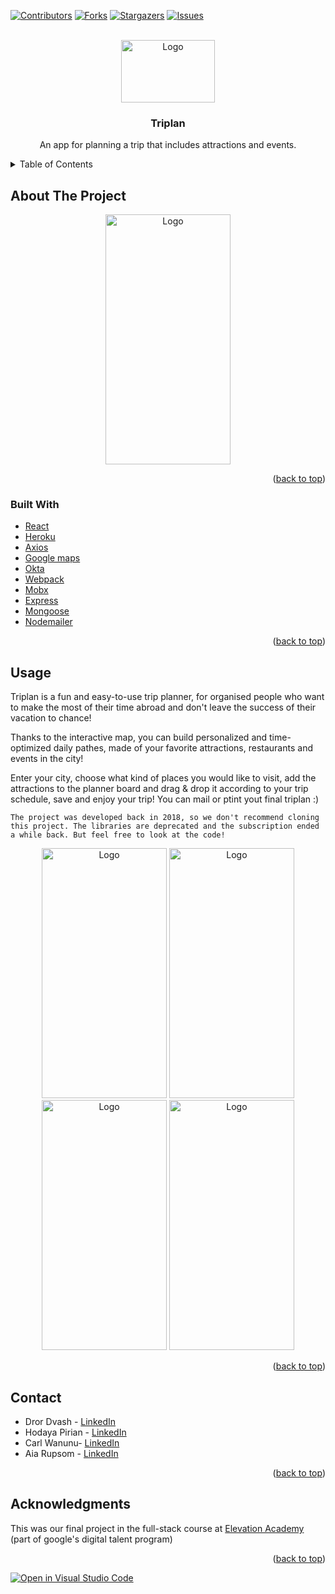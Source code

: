 <div id="top"></div>

[![Contributors][contributors-shield]][contributors-url]
[![Forks][forks-shield]][forks-url]
[![Stargazers][stars-shield]][stars-url]
[![Issues][issues-shield]][issues-url]

<!-- PROJECT LOGO -->
<br />
<div align="center">
  <a href="https://github.com/AiaRup/triplan">
    <img src="https://user-images.githubusercontent.com/35365209/139663814-ccbd6d2c-de8c-4497-9af0-917caf60e5ba.png" alt="Logo" width="150" height="100">
  </a>

<h3 align="center">Triplan</h3>

  <p align="center">
    An app for planning a trip that includes attractions and events.
  <br />
</div>

<!-- TABLE OF CONTENTS -->
<details>
  <summary>Table of Contents</summary>
  <ol>
    <li>
      <a href="#about-the-project">About The Project</a>
      <ul>
        <li><a href="#built-with">Built With</a></li>
      </ul>
    </li>
    <li><a href="#usage">Screenshots</a></li>
    <li><a href="#contact">Contact</a></li>
    <li><a href="#acknowledgments">Acknowledgments</a></li>
  </ol>
</details>

<!-- ABOUT THE PROJECT -->

## About The Project

<div align="center">
    <img src="https://user-images.githubusercontent.com/35365209/139663802-c0c686b1-5052-4b62-9132-01dc817a9415.png" alt="Logo" width="200" height="400">
</div>
<p align="right">(<a href="#top">back to top</a>)</p>

### Built With

- [React](https://reactjs.org/)
- [Heroku](https://heroku.com/)
- [Axios](https://www.npmjs.com/package/axios)
- [Google maps](https://www.npmjs.com/package/react-google-maps)
- [Okta](https://developer.okta.com/docs/reference/api/authn/)
- [Webpack](https://webpack.js.org/)
- [Mobx](https://mobx.js.org/README.html)
- [Express](https://expressjs.com/)
- [Mongoose](https://mongoosejs.com/)
- [Nodemailer](https://nodemailer.com/about/)

<p align="right">(<a href="#top">back to top</a>)</p>

<!-- USAGE EXAMPLES -->

## Usage

Triplan is a fun and easy-to-use trip planner, for organised people who want to make the most of their time abroad and don't leave the success of their vacation to chance!

Thanks to the interactive map, you can build personalized and time-optimized daily pathes, made of your favorite attractions, restaurants and events in the city!

Enter your city, choose what kind of places you would like to visit, add the attractions to the planner board and drag & drop it according to your trip schedule, save and enjoy your trip!
You can mail or ptint yout final triplan :)

```
The project was developed back in 2018, so we don't recommend cloning this project. The libraries are deprecated and the subscription ended a while back. But feel free to look at the code!
```

<div align="center">
    <img src="https://user-images.githubusercontent.com/35365209/139663796-5d91dad5-c7e2-4a1b-af19-990fadddd2d4.png" alt="Logo" width="200" height="400">
    <img src="https://user-images.githubusercontent.com/35365209/139663807-62387e24-bf92-432f-ac71-a518c57397b8.png" alt="Logo" width="200" height="400">
    <img src="https://user-images.githubusercontent.com/35365209/139663812-cd3bf563-4e8f-4228-8382-46846508e70c.png" alt="Logo" width="200" height="400">
    <img src="https://user-images.githubusercontent.com/35365209/139663810-a1ef75de-a935-4ca1-bae8-cf0a912b2360.png" alt="Logo" width="200" height="400">
</div>

<p align="right">(<a href="#top">back to top</a>)</p>

<!-- CONTACT -->

## Contact

- Dror Dvash - [LinkedIn](https://www.linkedin.com/in/dror-dvash/)
- Hodaya Pirian - [LinkedIn](https://www.linkedin.com/in/hodaya-p/)
- Carl Wanunu- [LinkedIn](https://www.linkedin.com/in/carlwanunu/)
- Aia Rupsom - [LinkedIn](https://www.linkedin.com/in/aia-rupsom)

<p align="right">(<a href="#top">back to top</a>)</p>

<!-- ACKNOWLEDGMENTS -->

## Acknowledgments

This was our final project in the full-stack course at [Elevation Academy](https://elevation.ac/) (part of google's digital talent program)

<p align="right">(<a href="#top">back to top</a>)</p>

<!-- MARKDOWN LINKS & IMAGES -->
<!-- https://www.markdownguide.org/basic-syntax/#reference-style-links -->

[contributors-shield]: https://img.shields.io/github/contributors/AiaRup/triplan.svg?style=for-the-badge
[contributors-url]: https://github.com/AiaRup/triplan/graphs/contributors
[forks-shield]: https://img.shields.io/github/forks/AiaRup/triplan.svg?style=for-the-badge
[forks-url]: https://github.com/AiaRup/triplan/network/members
[stars-shield]: https://img.shields.io/github/stars/AiaRup/triplan.svg?style=for-the-badge
[stars-url]: https://github.com/AiaRup/triplan/stargazers
[issues-shield]: https://img.shields.io/github/issues/AiaRup/triplan.svg?style=for-the-badge
[issues-url]: https://github.com/AiaRup/triplan/issues

[![Open in Visual Studio Code](https://open.vscode.dev/badges/open-in-vscode.svg)](https://open.vscode.dev/AiaRup/triplan)
